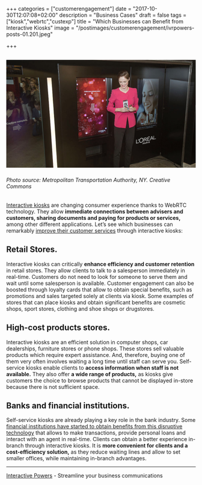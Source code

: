 +++
categories = ["customerengagement"]
date = "2017-10-30T12:07:08+02:00"
description = "Business Cases"
draft = false
tags = ["kiosk","webrtc","custexp"]
title = "Which Businesses can Benefit from Interactive Kiosks"
image = "/postimages/customerengagement/ivrpowers-posts-01.201.jpeg"

+++

![Girl presenting kiosk](/postimages/customerengagement/ivrpowers-posts-01.201.jpeg)
--------
###### Photo source: Metropolitan Transportation Authority, NY. Creative Commons


[Interactive kiosks](http://blog.ivrpowers.com/post/technologies/what-is-kiosk/) are changing consumer experience thanks to WebRTC technology. They allow **immediate connections between advisers and customers, sharing documents and paying for products or services,** among other different applications. Let’s see which businesses can remarkably [improve their customer services](http://blog.ivrpowers.com/post/customerengagement/key-benefits-kiosk/) through interactive kiosks:
 
 
 
## Retail Stores.
 
Interactive kiosks can critically **enhance efficiency and customer retention** in retail stores. They allow clients to talk to a salesperson immediately in real-time. Customers do not need to look for someone to serve them and wait until some salesperson is available. Customer engagement can also be boosted through loyalty cards that allow to obtain special benefits, such as promotions and sales targeted solely at clients via kiosk. Some examples of stores that can place kiosks and obtain significant benefits are cosmetic shops, sport stores, clothing and shoe shops or drugstores.
 
 
 
## High-cost products stores.
 
Interactive kiosks are an efficient solution in computer shops, car dealerships, furniture stores or phone shops. These stores sell valuable products which require expert assistance. And, therefore, buying one of them very often involves waiting a long time until staff can serve you. Self-service kiosks enable clients to **access information when staff is not available.** They also offer **a wide range of products,** as kiosks give customers the choice to browse products that cannot be displayed in-store because there is not sufficient space.
 
 
 
## Banks and financial institutions.
 
Self-service kiosks are already playing a key role in the bank industry. Some [financial institutions have started to obtain benefits from this disruptive technology]( https://biztechmagazine.com/article/2017/08/credit-unions-tap-video-tech-connect-customers) that allows to make transactions, provide personal loans and interact with an agent in real-time. Clients can obtain a better experience in-branch through interactive kiosks. It is **more convenient for clients and a cost-efficiency solution,** as they reduce waiting lines and allow to set smaller offices, while maintaining in-branch advantages.
 
 

---
[Interactive Powers](http://www.ivrpowers.com/ ) - Streamline your business communications







